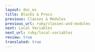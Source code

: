 ```yaml
---
layout: doc_es
title: Blocks & Procs
previous: Classes & Modules
previous_url: ruby/classes-and-modules
next: Local Variables
next_url: ruby/local-variables
review: true
translated: true
---
```

